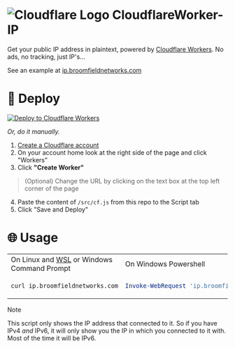 # ![Cloudflare Logo](https://emojis.slackmojis.com/emojis/images/1643514520/5156/cloudflare.png) CloudflareWorker-IP
Get your public IP address in plaintext, powered by [Cloudflare Workers](https://workers.cloudflare.com). No ads, no tracking, just IP's...

See an example at [ip.broomfieldnetworks.com](https://ip.broomfieldnetworks.com)

# :rocket: Deploy
[![Deploy to Cloudflare Workers](https://deploy.workers.cloudflare.com/button)](https://deploy.workers.cloudflare.com/?url=https://github.com/MaxBroome/CloudflareWorker-IP)

*Or, do it manually.*
1. [Create a Cloudflare account](https://dash.cloudflare.com/sign-up)
2. On your account home look at the right side of the page and click "Workers"
3. Click **"Create Worker"**
> (Optional) Change the URL by clicking on the text box at the top left corner of the page
4. Paste the content of ```/src/cf.js``` from this repo to the Script tab
5. Click "Save and Deploy"

# :globe_with_meridians: Usage
<table>
<tr>
<td>On Linux and <a href="https://docs.microsoft.com/en-us/windows/wsl/about">WSL</a> or Windows Command Prompt</td> <td>On Windows Powershell</td>
</tr>
<tr>
<td>

```bash
curl ip.broomfieldnetworks.com
```

</td>
<td>

```ps1
Invoke-WebRequest 'ip.broomfieldnetworks.com' | Select-Object -Expand Content
```

</td>
</tr>
</table>

> [!NOTE]
> This script only shows the IP address that connected to it. So if you have IPv4 *and* IPv6, it will only show you the IP in which you connected to it with. Most of the time it will be IPv6.
